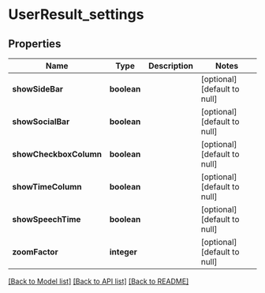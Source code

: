 # UserResult_settings

## Properties
Name | Type | Description | Notes
------------ | ------------- | ------------- | -------------
**showSideBar** | **boolean** |  | [optional] [default to null]
**showSocialBar** | **boolean** |  | [optional] [default to null]
**showCheckboxColumn** | **boolean** |  | [optional] [default to null]
**showTimeColumn** | **boolean** |  | [optional] [default to null]
**showSpeechTime** | **boolean** |  | [optional] [default to null]
**zoomFactor** | **integer** |  | [optional] [default to null]

[[Back to Model list]](../README.md#documentation-for-models) [[Back to API list]](../README.md#documentation-for-api-endpoints) [[Back to README]](../README.md)



